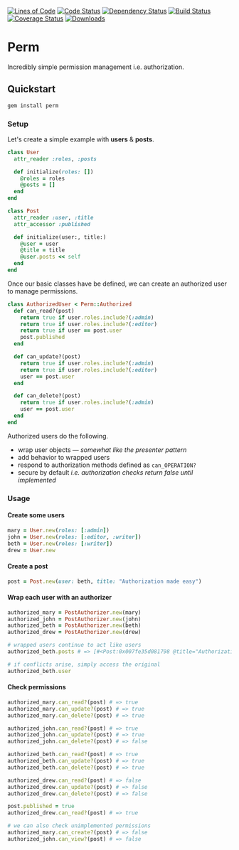 [![Lines of Code](http://img.shields.io/badge/lines_of_code-25-brightgreen.svg?style=flat)](http://blog.codinghorror.com/the-best-code-is-no-code-at-all/)
[![Code Status](http://img.shields.io/codeclimate/maintainability/hopsoft/perm.svg?style=flat)](https://codeclimate.com/github/hopsoft/perm)
[![Dependency Status](http://img.shields.io/gemnasium/hopsoft/perm.svg?style=flat)](https://gemnasium.com/hopsoft/perm)
[![Build Status](http://img.shields.io/travis/hopsoft/perm.svg?style=flat)](https://travis-ci.org/hopsoft/perm)
[![Coverage Status](https://img.shields.io/coveralls/hopsoft/perm.svg?style=flat)](https://coveralls.io/r/hopsoft/perm?branch=master)
[![Downloads](http://img.shields.io/gem/dt/perm.svg?style=flat)](http://rubygems.org/gems/perm)

# Perm

Incredibly simple permission management i.e. authorization.

## Quickstart

```sh
gem install perm
```

### Setup

Let's create a simple example with __users__ & __posts__.

```ruby
class User
  attr_reader :roles, :posts

  def initialize(roles: [])
    @roles = roles
    @posts = []
  end
end
```

```ruby
class Post
  attr_reader :user, :title
  attr_accessor :published

  def initialize(user:, title:)
    @user = user
    @title = title
    @user.posts << self
  end
end
```

Once our basic classes have be defined, we can create an authorized user to manage permissions.

```ruby
class AuthorizedUser < Perm::Authorized
  def can_read?(post)
    return true if user.roles.include?(:admin)
    return true if user.roles.include?(:editor)
    return true if user == post.user
    post.published
  end

  def can_update?(post)
    return true if user.roles.include?(:admin)
    return true if user.roles.include?(:editor)
    user == post.user
  end

  def can_delete?(post)
    return true if user.roles.include?(:admin)
    user == post.user
  end
end
```

Authorized users do the following.

- wrap user objects &mdash; _somewhat like the presenter pattern_
- add behavior to wrapped users
- respond to authorization methods defined as `can_OPERATION?`
- secure by default _i.e. authorization checks return false until implemented_

### Usage

#### Create some users

```ruby
mary = User.new(roles: [:admin])
john = User.new(roles: [:editor, :writer])
beth = User.new(roles: [:writer])
drew = User.new
```

#### Create a post

```ruby
post = Post.new(user: beth, title: "Authorization made easy")
```

#### Wrap each user with an authorizer
```ruby
authorized_mary = PostAuthorizer.new(mary)
authorized_john = PostAuthorizer.new(john)
authorized_beth = PostAuthorizer.new(beth)
authorized_drew = PostAuthorizer.new(drew)

# wrapped users continue to act like users
authorized_beth.posts # => [#<Post:0x007fe35d081798 @title="Authorization made easy"...

# if conflicts arise, simply access the original
authorized_beth.user
```

#### Check permissions

```ruby
authorized_mary.can_read?(post) # => true
authorized_mary.can_update?(post) # => true
authorized_mary.can_delete?(post) # => true

authorized_john.can_read?(post) # => true
authorized_john.can_update?(post) # => true
authorized_john.can_delete?(post) # => false

authorized_beth.can_read?(post) # => true
authorized_beth.can_update?(post) # => true
authorized_beth.can_delete?(post) # => true

authorized_drew.can_read?(post) # => false
authorized_drew.can_update?(post) # => false
authorized_drew.can_delete?(post) # => false

post.published = true
authorized_drew.can_read?(post) # => true

# we can also check unimplemented permissions
authorized_mary.can_create?(post) # => false
authorized_john.can_view?(post) # => false
```
